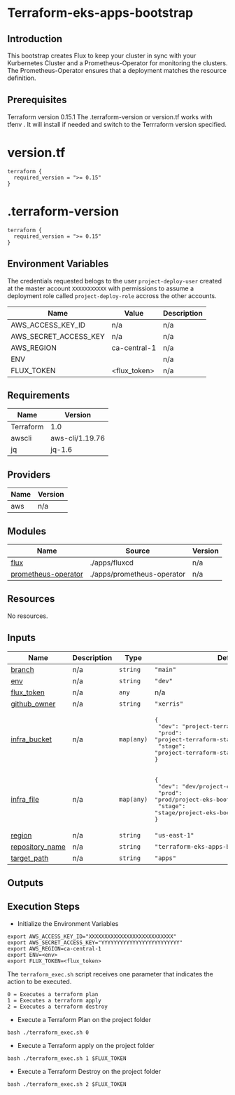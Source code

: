 # Terraform-eks-apps-bootstrap
## Introduction
This bootstrap creates Flux to keep your cluster in sync  with your Kurbernetes Cluster and a Prometheus-Operator for monitoring the clusters. The Prometheus-Operator ensures that a deployment matches the resource definition. 

## Prerequisites 
Terraform version 0.15.1
The  .terraform-version or version.tf works with tfenv . It will install if needed and switch to the Terrraform version specified.
# version.tf 
```
terraform {
  required_version = ">= 0.15"
}
```
# .terraform-version
```
terraform {
  required_version = ">= 0.15"
}
```

## Environment Variables

The credentials requested belogs to the user `project-deploy-user`  created at the master  account `XXXXXXXXXXX` with permissions to assume a deployment role called `project-deploy-role` accross the other accounts.

| Name | Value | Description |
|------|---------|--------|
|AWS_ACCESS_KEY_ID| n/a | n/a |
|AWS_SECRET_ACCESS_KEY| n/a | n/a |
|AWS_REGION | ca-central-1| n/a |
|ENV | <env> | n/a |
|FLUX_TOKEN | <flux_token> | n/a |

## Requirements


| Name | Version |
|------|---------|
| Terraform | 1.0 |
| awscli | aws-cli/1.19.76 |
| jq | jq-1.6 |

## Providers

| Name | Version |
|------|---------|
| aws | n/a |

## Modules

| Name | Source | Version |
|------|--------|---------|
| <a name="module_flux"></a> [flux](#module\_flux) | ./apps/fluxcd | n/a |
| <a name="module_prometheus-operator"></a> [prometheus-operator](#module\_prometheus-operator) | ./apps/prometheus-operator | n/a |

## Resources

No resources.

## Inputs

| Name | Description | Type | Default | Required |
|------|-------------|------|---------|:--------:|
| <a name="input_branch"></a> [branch](#input\_branch) | n/a | `string` | `"main"` | no |
| <a name="input_env"></a> [env](#input\_env) | n/a | `string` | `"dev"` | no |
| <a name="input_flux_token"></a> [flux\_token](#input\_flux\_token) | n/a | `any` | n/a | yes |
| <a name="input_github_owner"></a> [github\_owner](#input\_github\_owner) | n/a | `string` | `"xerris"` | no |
| <a name="input_infra_bucket"></a> [infra\_bucket](#input\_infra\_bucket) | n/a | `map(any)` | <pre>{<br>  "dev": "project-terraform-state-dev",<br>  "prod": "project-terraform-state-prod",<br>  "stage": "project-terraform-state-stage"<br>}</pre> | no |
| <a name="input_infra_file"></a> [infra\_file](#input\_infra\_file) | n/a | `map(any)` | <pre>{<br>  "dev": "dev/project-eks-bootstrap.tfstate",<br>  "prod": "prod/project-eks-bootstrap.tfstate",<br>  "stage": "stage/project-eks-bootstrap.tfstate"<br>}</pre> | no |
| <a name="input_region"></a> [region](#input\_region) | n/a | `string` | `"us-east-1"` | no |
| <a name="input_repository_name"></a> [repository\_name](#input\_repository\_name) | n/a | `string` | `"terraform-eks-apps-bootstrap"` | no |
| <a name="input_target_path"></a> [target\_path](#input\_target\_path) | n/a | `string` | `"apps"` | no |

## Outputs

## Execution Steps

* Initialize the Environment Variables

```
export AWS_ACCESS_KEY_ID="XXXXXXXXXXXXXXXXXXXXXXXXXXX"
export AWS_SECRET_ACCESS_KEY="YYYYYYYYYYYYYYYYYYYYYYYYY"
export AWS_REGION=ca-central-1
export ENV=<env>
export FLUX_TOKEN=<flux_token>
```

The `terraform_exec.sh` script receives one parameter that indicates the action to be executed.

```
0 = Executes a terraform plan
1 = Executes a terraform apply
2 = Executes a terraform destroy
```


* Execute a Terraform Plan on the project folder

```
bash ./terraform_exec.sh 0 
```

* Execute a Terraform apply on the project folder

```
bash ./terraform_exec.sh 1 $FLUX_TOKEN
```

* Execute a Terraform Destroy on the project folder

```
bash ./terraform_exec.sh 2 $FLUX_TOKEN
```

